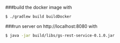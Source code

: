 ###build the docker image with
```bash
$ ./gradlew build buildDocker
```
###run server on http://localhost:8080 with
```bash
$ java -jar build/libs/gs-rest-service-0.1.0.jar
```
